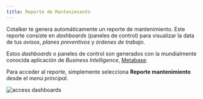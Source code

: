 ```yaml
---
title: Reporte de Mantenimiento
---
```


Cotalker te genera automáticamente un reporte de mantenimiento. Este reporte consiste en _dashboards_ (paneles de control) para visualizar la data de tus _avisos_, _planes preventivos_ y _órdenes de trabajo_. 

Estos _dashboards_ o paneles de control son generados con la mundialmente conocida aplicación de _Business Intelligence_, [Metabase](https://www.metabase.com/).

Para acceder al reporte, simplemente selecciona **Reporte mantenimiento** desde el _menú principal_.

<div className="margin-left--lg">

![access dashboards](/img/productos_es/product_report_00.png)

</div>
<br/>
